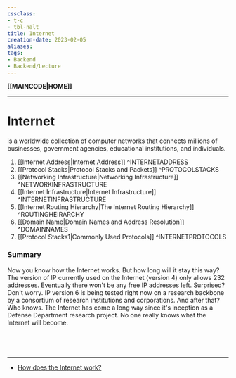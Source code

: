 ```yaml
---
cssclass:
- t-c
- tbl-nalt
title: Internet
creation-date: 2023-02-05
aliases:
tags:
- Backend
- Backend/Lecture
---
```

**[[MAINCODE|HOME]]**

---
# Internet
is a worldwide collection of computer networks that connects millions of businesses, government agencies, educational institutions, and individuals.
1. [[Internet Address|Internet Address]] ^INTERNETADDRESS
2. [[Protocol Stacks|Protocol Stacks and Packets]] ^PROTOCOLSTACKS
3. [[Networking Infrastructure|Networking Infrastructure]] ^NETWORKINFRASTRUCTURE
4. [[Internet Infrastructure|Internet Infrastructure]] ^INTERNETINFRASTRUCTURE
5. [[Internet Routing Hierarchy|The Internet Routing Hierarchy]] ^ROUTINGHEIRARCHY
6. [[Domain Name|Domain Names and Address Resolution]] ^DOMAINNAMES
7. [[Protocol Stacks1|Commonly Used Protocols]] ^INTERNETPROTOCOLS

### Summary
Now you know how the Internet works. But how long will it stay this way? The version of IP currently used on the Internet (version 4) only allows 232 addresses. Eventually there won't be any free IP addresses left. Surprised? Don't worry. IP version 6 is being tested right now on a research backbone by a consortium of research institutions and corporations. And after that? Who knows. The Internet has come a long way since it's inception as a Defense Department research project. No one really knows what the Internet will become.

<br>

# 
---
- [How does the Internet work?](http://www.theshulers.com/whitepapers/internet_whitepaper/index.html)